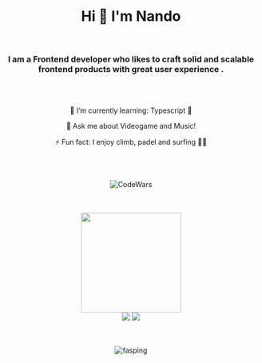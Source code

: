<h1 align="center">
Hi 👋  I'm Nando 
</h1>

<br>
  
<h3 align="center">I am a Frontend developer who likes to craft solid and scalable frontend products with great user experience .</h3>
<br><br>
<p align="center">🌱 I’m currently learning: Typescript 💙</p>
<p align="center"> 💬 Ask me about Videogame and Music!</p>
<p align="center"> ⚡ Fun fact: I enjoy climb, padel and surfing 🏄‍♂️</p>

<br><br> 
  <p align="center"> <img align="center" alt='CodeWars' src='https://www.codewars.com/users/Fasping/badges/large' /></p> 
 <br><br>
 
</div>
  <div align="center">
<img src="https://cdn.dribbble.com/users/260312/screenshots/2553737/media/55d2ee70677214c6817f561d8901ec67.gif" width="200"> 
 <div> 
  <a href = "mailto:nandocasesgarcia@gmail.com"><img src="https://img.shields.io/badge/-Gmail-%23333?style=for-the-badge&logo=gmail&logoColor=white"   target="_blank"></a>
  <a href="https://www.linkedin.com/in/fernandocases94" target="_blank"><img src="https://img.shields.io/badge/-LinkedIn-%230077B5?style=for-the-badge&logo=linkedin&logoColor=white" target="_blank"></a> 
    </div>
    <br><br>
    <p align="center"> <img src="https://komarev.com/ghpvc/?username=fasping&label=Profile%20views&color=0e75b6&style=flat" alt="fasping" /> </p>
